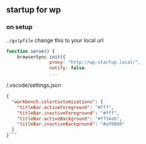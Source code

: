 ## startup for wp

### on setup

 `./gulpfile`
change this to your local url

``` js
function serve() {
    browserSync.init({
                proxy: "http://wp-startup.local/",
                notify: false,
                ...
```

/.vscode/settings.json

``` json
{
  "workbench.colorCustomizations": {
    "titleBar.activeForeground": "#fff",
    "titleBar.inactiveForeground": "#fff",
    "titleBar.activeBackground": "#ff34ab",
    "titleBar.inactiveBackground": "#af0060"
  }
}```
